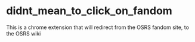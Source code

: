 # didnt_mean_to_click_on_fandom

This is a chrome extension that will redirect from the OSRS fandom site, to the OSRS wiki
